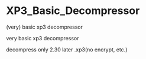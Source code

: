 # XP3_Basic_Decompressor
(very) basic xp3 decompressor

very basic xp3 decompressor

decompress only 2.30 later .xp3(no encrypt, etc.)
